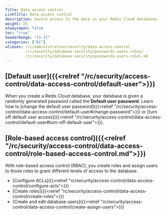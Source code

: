 ```yaml
---
Title: Data access control
LinkTitle: Data access control
description: Secure access to the data in your Redis Cloud databases.
weight: 25
alwaysopen: false
toc: "true"
headerRange: "[1-3]"
categories: ["RC"]
aliases: /rc/administration/security/data-access-control
         /rc/security/database-security/passwords-users-roles/
         /rc/security/database-security/passwords-users-roles.md
---
```


## [Default user]({{<relref "/rc/security/access-control/data-access-control/default-user">}})

When you create a Redis Cloud database, your database is given a randomly generated password called the **Default user password**. Learn how to [change the default user password]({{<relref "/rc/security/access-control/data-access-control/default-user#change-password">}}) or [turn off default user access]({{<relref "/rc/security/access-control/data-access-control/default-user#turn-off-default-user">}}).

## [Role-based access control]({{<relref "/rc/security/access-control/data-access-control/role-based-access-control.md">}})

With role-based access control (RBAC), you create roles and assign users to those roles to grant different levels of access to the database.

- [Configure ACLs]({{<relref "rc/security/access-control/data-access-control/configure-acls">}})
- [Create roles]({{<relref "rc/security/access-control/data-access-control/create-roles">}})
- [Create and edit database users]({{<relref "rc/security/access-control/data-access-control/create-assign-users">}})
